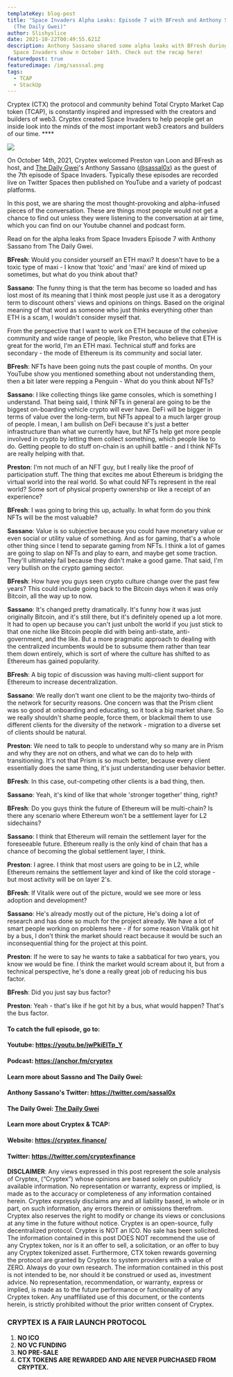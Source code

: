 ```yaml
---
templateKey: blog-post
title: "Space Invaders Alpha Leaks: Episode 7 with BFresh and Anthony Sassano
  (The Daily Gwei)"
author: Slishyslice
date: 2021-10-22T00:49:55.621Z
description: Anthony Sassano shared some alpha leaks with BFresh during the
  Space Invaders show n October 14th. Check out the recap here!
featuredpost: true
featuredimage: /img/sasssal.png
tags:
  - TCAP
  - StackUp
---
```

Cryptex (CTX) the protocol and community behind Total Crypto Market Cap token (TCAP), is constantly inspired and impressed with the creators and builders of web3. Cryptex created Space Invaders to help people get an inside look into the minds of the most important web3 creators and builders of our time. \*\*\*\*

![](/img/sasssal.png)

On October 14th, 2021, Cryptex welcomed Preston van Loon and BFresh as host, and [The Daily Gwei](https://thedailygwei.substack.com/)'s Anthony Sassano ([@sassal0x](https://twitter.com/sassal0x)) as the guest of the 7th episode of Space Invaders. Typically these episodes are recorded live on Twitter Spaces then published on YouTube and a variety of podcast platforms.

In this post, we are sharing the most thought-provoking and alpha-infused pieces of the conversation. These are things most people would not get a chance to find out unless they were listening to the conversation at air time, which you can find on our Youtube channel and podcast form.

Read on for the alpha leaks from Space Invaders Episode 7 with Anthony Sassano from The Daily Gwei.

**BFresh**: Would you consider yourself an ETH maxi? It doesn't have to be a toxic type of maxi - I know that 'toxic' and 'maxi' are kind of mixed up sometimes, but what do you think about that?

**Sassano**: The funny thing is that the term has become so loaded and has lost most of its meaning that I think most people just use it as a derogatory term to discount others' views and opinions on things. Based on the original meaning of that word as someone who just thinks everything other than ETH is a scam, I wouldn't consider myself that.

From the perspective that I want to work on ETH because of the cohesive community and wide range of people, like Preston, who believe that ETH is great for the world, I'm an ETH maxi. Technical stuff and forks are secondary - the mode of Ethereum is its community and social later.

**BFresh**: NFTs have been going nuts the past couple of months. On your YouTube show you mentioned something about not understanding them, then a bit later were repping a Penguin - What do you think about NFTs?

**Sassano**: I like collecting things like game consoles, which is something I understand. That being said, I think NFTs in general are going to be the biggest on-boarding vehicle crypto will ever have. DeFi will be bigger in terms of value over the long-term, but NFTs appeal to a much larger group of people. I mean, I am bullish on DeFi because it's just a better infrastructure than what we currently have, but NFTs help get more people involved in crypto by letting them collect something, which people like to do. Getting people to do stuff on-chain is an uphill battle - and I think NFTs are really helping with that.

**Preston**: I'm not much of an NFT guy, but I really like the proof of participation stuff. The thing that excites me about Ethereum is bridging the virtual world into the real world. So what could NFTs represent in the real world? Some sort of physical property ownership or like a receipt of an experience?

**BFresh**: I was going to bring this up, actually. In what form do you think NFTs will be the most valuable?

**Sassano**: Value is so subjective because you could have monetary value or even social or utility value of something. And as for gaming, that's a whole other thing since I tend to separate gaming from NFTs. I think a lot of games are going to slap on NFTs and play to earn, and maybe get some traction. They'll ultimately fail because they didn't make a good game. That said, I'm very bullish on the crypto gaming sector.

**BFresh**: How have you guys seen crypto culture change over the past few years? This could include going back to the Bitcoin days when it was only Bitcoin, all the way up to now.

**Sassano**: It's changed pretty dramatically. It's funny how it was just originally Bitcoin, and it's still there, but it's definitely opened up a lot more. It had to open up because you can't just unbolt the world if you just stick to that one niche like Bitcoin people did with being anti-state, anti-government, and the like. But a more pragmatic approach to dealing with the centralized incumbents would be to subsume them rather than tear them down entirely, which is sort of where the culture has shifted to as Ethereum has gained popularity.

**BFresh**: A big topic of discussion was having multi-client support for Ethereum to increase decentralization.

**Sassano**: We really don't want one client to be the majority two-thirds of the network for security reasons. One concern was that the Prism client was so good at onboarding and educating, so it took a big market share. So we really shouldn't shame people, force them, or blackmail them to use different clients for the diversity of the network - migration to a diverse set of clients should be natural.

**Preston**: We need to talk to people to understand why so many are in Prism and why they are not on others, and what we can do to help with transitioning. It's not that Prism is so much better, because every client essentially does the same thing, it's just understanding user behavior better.

**BFresh**: In this case, out-competing other clients is a bad thing, then.

**Sassano**: Yeah, it's kind of like that whole 'stronger together' thing, right?

**BFresh**: Do you guys think the future of Ethereum will be multi-chain? Is there any scenario where Ethereum won't be a settlement layer for L2 sidechains?

**Sassano**: I think that Ethereum will remain the settlement layer for the foreseeable future. Ethereum really is the only kind of chain that has a chance of becoming the global settlement layer, I think.

**Preston**: I agree. I think that most users are going to be in L2, while Ethereum remains the settlement layer and kind of like the cold storage - but most activity will be on layer 2's.

**BFresh**: If Vitalik were out of the picture, would we see more or less adoption and development?

**Sassano**: He's already mostly out of the picture, He's doing a lot of research and has done so much for the project already. We have a lot of smart people working on problems here - if for some reason Vitalik got hit by a bus, I don't think the market should react because it would be such an inconsequential thing for the project at this point.

**Preston**: If he were to say he wants to take a sabbatical for two years, you know we would be fine. I think the market would scream about it, but from a technical perspective, he's done a really great job of reducing his bus factor.

**BFresh**: Did you just say bus factor? 

**Preston**: Yeah - that's like if he got hit by a bus, what would happen? That's the bus factor.



#### To catch the full episode, go to:

#### Youtube: [](https://youtu.be/jwPkiEITp_Y)<https://youtu.be/jwPkiEITp_Y>

#### Podcast: [](https://anchor.fm/cryptex)<https://anchor.fm/cryptex>

#### Learn more about Sassno and The Daily Gwei:

#### Anthony Sassano's Twitter: [](https://twitter.com/juliankoh)<https://twitter.com/sassal0x>

#### The Daily Gwei: [The Daily Gwei](https://thedailygwei.substack.com/)[](http://ribbon.finance/)

#### Learn more about Cryptex & TCAP:

#### Website: [](https://cryptex.finance/)<https://cryptex.finance/>

#### Twitter: [](https://twitter.com/cryptexfinance)<https://twitter.com/cryptexfinance>



**DISCLAIMER**: Any views expressed in this post represent the sole analysis of Cryptex, (“Cryptex”) whose opinions are based solely on publicly available information. No representation or warranty, express or implied, is made as to the accuracy or completeness of any information contained herein. Cryptex expressly disclaims any and all liability based, in whole or in part, on such information, any errors therein or omissions therefrom. Cryptex also reserves the right to modify or change its views or conclusions at any time in the future without notice. Cryptex is an open-source, fully decentralized protocol. Cryptex is NOT an ICO. No sale has been solicited. The information contained in this post DOES NOT recommend the use of any Cryptex token, nor is it an offer to sell, a solicitation, or an offer to buy any Cryptex tokenized asset. Furthermore, CTX token rewards governing the protocol are granted by Cryptex to system providers with a value of ZERO. Always do your own research. The information contained in this post is not intended to be, nor should it be construed or used as, investment advice. No representation, recommendation, or warranty, express or implied, is made as to the future performance or functionality of any Cryptex token. Any unaffiliated use of this document, or the contents herein, is strictly prohibited without the prior written consent of Cryptex.

### CRYPTEX IS A FAIR LAUNCH PROTOCOL

1. **NO ICO**
2. **NO VC FUNDING**
3. **NO PRE-SALE**
4. **CTX TOKENS ARE REWARDED AND ARE NEVER PURCHASED FROM CRYPTEX.**